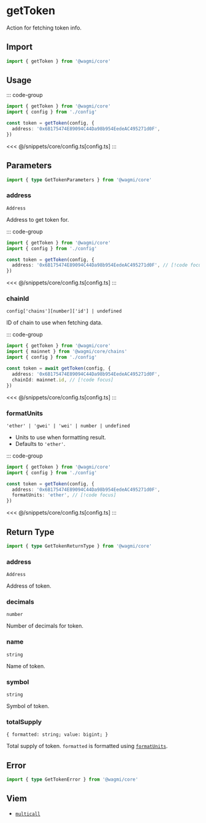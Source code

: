 <script setup>
const packageName = '@wagmi/core'
const actionName = 'getToken'
const typeName = 'GetToken'
</script>

# getToken

Action for fetching token info.

## Import

```ts
import { getToken } from '@wagmi/core'
```

## Usage

::: code-group
```ts [index.ts]
import { getToken } from '@wagmi/core'
import { config } from './config'

const token = getToken(config, {
  address: '0x6B175474E89094C44Da98b954EedeAC495271d0F',
})
```
<<< @/snippets/core/config.ts[config.ts]
:::

## Parameters

```ts
import { type GetTokenParameters } from '@wagmi/core'
```

### address

`Address`

Address to get token for.

::: code-group
```ts [index.ts]
import { getToken } from '@wagmi/core'
import { config } from './config'

const token = getToken(config, {
  address: '0x6B175474E89094C44Da98b954EedeAC495271d0F', // [!code focus]
})
```
<<< @/snippets/core/config.ts[config.ts]
:::

### chainId

`config['chains'][number]['id'] | undefined`

ID of chain to use when fetching data.

::: code-group
```ts [index.ts]
import { getToken } from '@wagmi/core'
import { mainnet } from '@wagmi/core/chains'
import { config } from './config'

const token = await getToken(config, {
  address: '0x6B175474E89094C44Da98b954EedeAC495271d0F',
  chainId: mainnet.id, // [!code focus]
})
```
<<< @/snippets/core/config.ts[config.ts]
:::

### formatUnits

`'ether' | 'gwei' | 'wei' | number | undefined`

- Units to use when formatting result.
- Defaults to `'ether'`.

::: code-group
```ts [index.ts]
import { getToken } from '@wagmi/core'
import { config } from './config'

const token = getToken(config, {
  address: '0x6B175474E89094C44Da98b954EedeAC495271d0F',
  formatUnits: 'ether', // [!code focus]
})
```
<<< @/snippets/core/config.ts[config.ts]
:::

## Return Type

```ts
import { type GetTokenReturnType } from '@wagmi/core'
```

### address 

`Address`

Address of token.

### decimals 

`number`

Number of decimals for token.

### name 

`string`

Name of token.

### symbol 

`string`

Symbol of token.

### totalSupply 

`{ formatted: string; value: bigint; }`

Total supply of token. `formatted` is formatted using [`formatUnits`](#formatunits).

## Error

```ts
import { type GetTokenError } from '@wagmi/core'
```

<!--@include: @shared/query-imports.md-->

## Viem

- [`multicall`](https://viem.sh/docs/actions/public/multicall.html)
